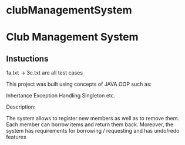 # clubManagementSystem

# Club Management System
## Instuctions

1a.txt -> 3c.txt are all test cases

This project was built using concepts of JAVA OOP such as:

Inhertance
Exception Handling
Singleton
etc.

Description:

The system allows to register new members as well as to remove them. Each member can borrow items and return them back. Moreover, the system has requirements for borrowing / requesting and has undo/redo features


